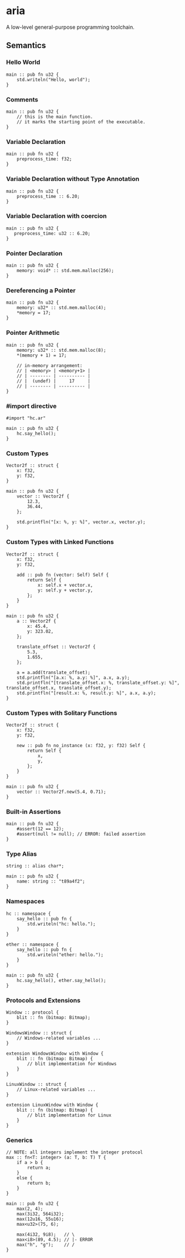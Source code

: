 # aria

A low-level general-purpose programming toolchain.

## Semantics

### Hello World

```aria
main :: pub fn u32 {
	std.writeln("Hello, world");
}
```

### Comments

```aria 
main :: pub fn u32 {
	// this is the main function.
	// it marks the starting point of the executable.
}	
```

### Variable Declaration

```aria
main :: pub fn u32 {
	preprocess_time: f32;
}
```

### Variable Declaration without Type Annotation

```aria
main :: pub fn u32 {
	preprocess_time :: 6.20;	
}
```

### Variable Declaration with coercion

 ```aria
main :: pub fn u32 {
	preprocess_time: u32 :: 6.20;	
}
 ```

### Pointer Declaration

```aria
main :: pub fn u32 {
	memory: void* :: std.mem.malloc(256);
}
```

### Dereferencing a Pointer

```aria
main :: pub fn u32 {
	memory: u32* :: std.mem.malloc(4);
	*memory = 17;
}
```

### Pointer Arithmetic

```aria
main :: pub fn u32 {
	memory: u32* :: std.mem.malloc(8);
	*(memory + 1) = 17;

	// in-memory arrangement:
	// | <memory> | <memory+1> |
	// | -------- | ---------- |
	// |  (undef) |     17     |
	// | -------- | ---------- |
}
```

### #import directive

```aria
#import "hc.ar"

main :: pub fn u32 {
	hc.say_hello();
}
```

### Custom Types

```aria
Vector2f :: struct {
	x: f32,
	y: f32,
}

main :: pub fn u32 {
	vector :: Vector2f {
		12.3,
		36.44,
	};

	std.printfln("[x: %, y: %]", vector.x, vector.y);
}
```

### Custom Types with Linked Functions

```aria
Vector2f :: struct {
	x: f32,
	y: f32,

	add :: pub fn (vector: Self) Self {
		return Self {
			x: self.x + vector.x,
			y: self.y + vector.y,
		};
	}
}

main :: pub fn u32 {
	a :: Vector2f {
		x: 45.4,
		y: 323.02,
	};

	translate_offset :: Vector2f {
		5.3,
		1.655,
	};

	a = a.add(translate_offset);
	std.printfln("[a.x: %, a.y: %]", a.x, a.y);
	std.printfln("[translate_offset.x: %, translate_offset.y: %]", translate_offset.x, translate_offset.y);
	std.printfln("[result.x: %, result.y: %]", a.x, a.y);
}
```

### Custom Types with Solitary Functions

```aria
Vector2f :: struct {
	x: f32,
	y: f32,

	new :: pub fn no_instance (x: f32, y: f32) Self {
		return Self {
			x, 
			y,
		};
	}
}

main :: pub fn u32 {
	vector :: Vector2f.new(5.4, 0.71);
}
```

### Built-in Assertions

```aria
main :: pub fn u32 {
	#assert(12 == 12);
	#assert(null != null); // ERROR: failed assertion
}
```

### Type Alias

```aria
string :: alias char*;

main :: pub fn u32 {
	name: string :: "t89a4f2";
}
```

### Namespaces

```aria
hc :: namespace {
	say_hello :: pub fn {
		std.writeln("hc: hello.");
	}
}

ether :: namespace {
	say_hello :: pub fn {
		std.writeln("ether: hello.");
	}
}

main :: pub fn u32 {
	hc.say_hello(), ether.say_hello();
}
```

### Protocols and Extensions

```aria
Window :: protocol {
	blit :: fn (bitmap: Bitmap);
}

WindowsWindow :: struct {
	// Windows-related variables ...
}

extension WindowsWindow with Window {
	blit :: fn (bitmap: Bitmap) {
		// blit implementation for Windows
	}
}

LinuxWindow :: struct {
	// Linux-related variables ...
}

extension LinuxWindow with Window {
	blit :: fn (bitmap: Bitmap) {
		// blit implementation for Linux
	}
}
```

### Generics

```aria
// NOTE: all integers implement the integer protocol
max :: fn<T: integer> (a: T, b: T) T {
	if a > b {
		return a;
	} 
	else {
		return b;
	}
}

main :: pub fn u32 {
	max(2, 4);
	max(3i32, 564i32);
	max(12u16, 55u16);
	max<u32>(75, 6);
	
	max(4i32, 9i8);   // \
	max<i8>(89, 4.5); // |- ERROR
	max("h", "g");    // /
}
```
